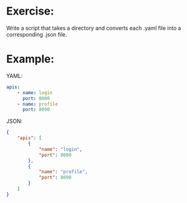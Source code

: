 # Exercise:

Write a script that takes a directory and converts each .yaml file into a corresponding .json file.

# Example:

YAML:
```yaml
apis:
    - name: login
      port: 8080
    - name: profile
      port: 8090
```
JSON:
```json
{
    "apis": [
        {
            "name": "login",
            "port": 8080
        },
        {
            "name": "profile",
            "port": 8090
        }
    ]
}
```